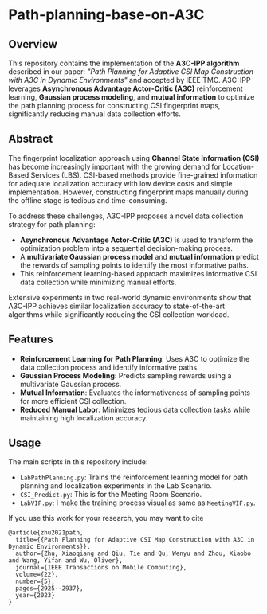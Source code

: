 # Path-planning-base-on-A3C
## Overview  
This repository contains the implementation of the **A3C-IPP algorithm** described in our paper: *"Path Planning for Adaptive CSI Map Construction with A3C in Dynamic Environments"* and accepted by IEEE TMC. A3C-IPP leverages **Asynchronous Advantage Actor-Critic (A3C)** reinforcement learning, **Gaussian process modeling**, and **mutual information** to optimize the path planning process for constructing CSI fingerprint maps, significantly reducing manual data collection efforts.  

## Abstract  
The fingerprint localization approach using **Channel State Information (CSI)** has become increasingly important with the growing demand for Location-Based Services (LBS). CSI-based methods provide fine-grained information for adequate localization accuracy with low device costs and simple implementation. However, constructing fingerprint maps manually during the offline stage is tedious and time-consuming.  

To address these challenges, A3C-IPP proposes a novel data collection strategy for path planning:  
- **Asynchronous Advantage Actor-Critic (A3C)** is used to transform the optimization problem into a sequential decision-making process.  
- A **multivariate Gaussian process model** and **mutual information** predict the rewards of sampling points to identify the most informative paths.  
- This reinforcement learning-based approach maximizes informative CSI data collection while minimizing manual efforts.  

Extensive experiments in two real-world dynamic environments show that A3C-IPP achieves similar localization accuracy to state-of-the-art algorithms while significantly reducing the CSI collection workload.  

## Features  
- **Reinforcement Learning for Path Planning**: Uses A3C to optimize the data collection process and identify informative paths.  
- **Gaussian Process Modeling**: Predicts sampling rewards using a multivariate Gaussian process.  
- **Mutual Information**: Evaluates the informativeness of sampling points for more efficient CSI collection.  
- **Reduced Manual Labor**: Minimizes tedious data collection tasks while maintaining high localization accuracy.  

## Usage  
The main scripts in this repository include:  
- `LabPathPlanning.py`: Trains the reinforcement learning model for path planning and localization experiments in the Lab Scenario.  
- `CSI_Predict.py`: This is for the Meeting Room Scenario.
- `LabVIF.py`: I make the training process visual as same as `MeetingVIF.py`.

If you use this work for your research, you may want to cite
```
@article{zhu2021path,
  title={{Path Planning for Adaptive CSI Map Construction with A3C in Dynamic Environments}},
  author={Zhu, Xiaoqiang and Qiu, Tie and Qu, Wenyu and Zhou, Xiaobo and Wang, Yifan and Wu, Oliver},
  journal={IEEE Transactions on Mobile Computing},
  volume={22},
  number={5},
  pages={2925--2937},
  year={2023}
}
```
